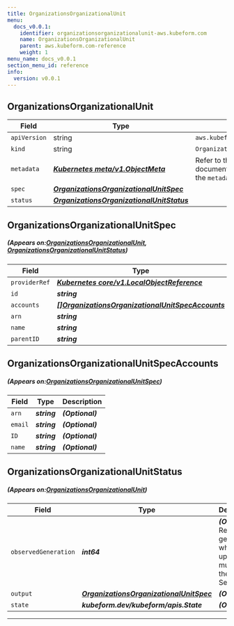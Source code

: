 ```yaml
---
title: OrganizationsOrganizationalUnit
menu:
  docs_v0.0.1:
    identifier: organizationsorganizationalunit-aws.kubeform.com
    name: OrganizationsOrganizationalUnit
    parent: aws.kubeform.com-reference
    weight: 1
menu_name: docs_v0.0.1
section_menu_id: reference
info:
  version: v0.0.1
---
```


## OrganizationsOrganizationalUnit
| Field | Type | Description |
| ------ | ----- | ----------- |
| `apiVersion` | string | `aws.kubeform.com/v1alpha1` |
|    `kind` | string | `OrganizationsOrganizationalUnit` |
| `metadata` | ***[Kubernetes meta/v1.ObjectMeta](https://kubernetes.io/docs/reference/generated/kubernetes-api/v1.13/#objectmeta-v1-meta)***|Refer to the Kubernetes API documentation for the fields of the `metadata` field.|
| `spec` | ***[OrganizationsOrganizationalUnitSpec](#OrganizationsOrganizationalUnitSpec)***||
| `status` | ***[OrganizationsOrganizationalUnitStatus](#OrganizationsOrganizationalUnitStatus)***||
## OrganizationsOrganizationalUnitSpec
##### (Appears on:[OrganizationsOrganizationalUnit](#OrganizationsOrganizationalUnit), [OrganizationsOrganizationalUnitStatus](#OrganizationsOrganizationalUnitStatus))
| Field | Type | Description |
| ------ | ----- | ----------- |
| `providerRef` | ***[Kubernetes core/v1.LocalObjectReference](https://kubernetes.io/docs/reference/generated/kubernetes-api/v1.13/#localobjectreference-v1-core)***||
| `id` | ***string***||
| `accounts` | ***[[]OrganizationsOrganizationalUnitSpecAccounts](#OrganizationsOrganizationalUnitSpecAccounts)***| ***(Optional)*** |
| `arn` | ***string***| ***(Optional)*** |
| `name` | ***string***||
| `parentID` | ***string***||
## OrganizationsOrganizationalUnitSpecAccounts
##### (Appears on:[OrganizationsOrganizationalUnitSpec](#OrganizationsOrganizationalUnitSpec))
| Field | Type | Description |
| ------ | ----- | ----------- |
| `arn` | ***string***| ***(Optional)*** |
| `email` | ***string***| ***(Optional)*** |
| `ID` | ***string***| ***(Optional)*** |
| `name` | ***string***| ***(Optional)*** |
## OrganizationsOrganizationalUnitStatus
##### (Appears on:[OrganizationsOrganizationalUnit](#OrganizationsOrganizationalUnit))
| Field | Type | Description |
| ------ | ----- | ----------- |
| `observedGeneration` | ***int64***| ***(Optional)*** Resource generation, which is updated on mutation by the API Server.|
| `output` | ***[OrganizationsOrganizationalUnitSpec](#OrganizationsOrganizationalUnitSpec)***| ***(Optional)*** |
| `state` | ***kubeform.dev/kubeform/apis.State***| ***(Optional)*** |
---
